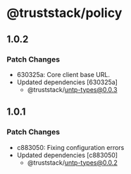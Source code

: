 # @truststack/policy

## 1.0.2

### Patch Changes

- 630325a: Core client base URL.
- Updated dependencies [630325a]
  - @truststack/untp-types@0.0.3

## 1.0.1

### Patch Changes

- c883050: Fixing configuration errors
- Updated dependencies [c883050]
  - @truststack/untp-types@0.0.2

